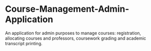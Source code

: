 # Course-Management-Admin-Application
An application for admin purposes to manage courses: registration, allocating courses and professors, coursework grading and academic transcript printing.
